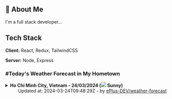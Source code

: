 ## 🚀 About Me
I'm a full stack developer...


## Tech Stack

**Client:** React, Redux, TailwindCSS

**Server:** Node, Express

### #Today's Weather Forecast in My Hometown



<details>
    <summary><b>Ho Chi Minh City, Vietnam - 24/03/2024 (<img src="https://cdn.weatherapi.com/weather/64x64/day/113.png" /> Sunny)</b>
    </summary>

    
<table>
    <tr>
        <th>Hour</th>
        <td>00:00</td><td>01:00</td><td>02:00</td><td>03:00</td><td>04:00</td><td>05:00</td><td>06:00</td><td>07:00</td><td>08:00</td><td>09:00</td><td>10:00</td><td>11:00</td><td>12:00</td><td>13:00</td><td>14:00</td><td>15:00</td><td>16:00</td><td>17:00</td><td>18:00</td><td>19:00</td><td>20:00</td><td>21:00</td><td>22:00</td><td>23:00</td>
    </tr>
    <tr>
        <th>Weather</th>
        <td><img src="https://cdn.weatherapi.com/weather/64x64/night/116.png"></img></td><td><img src="https://cdn.weatherapi.com/weather/64x64/night/116.png"></img></td><td><img src="https://cdn.weatherapi.com/weather/64x64/night/116.png"></img></td><td><img src="https://cdn.weatherapi.com/weather/64x64/night/113.png"></img></td><td><img src="https://cdn.weatherapi.com/weather/64x64/night/116.png"></img></td><td><img src="https://cdn.weatherapi.com/weather/64x64/night/113.png"></img></td><td><img src="https://cdn.weatherapi.com/weather/64x64/day/113.png"></img></td><td><img src="https://cdn.weatherapi.com/weather/64x64/day/113.png"></img></td><td><img src="https://cdn.weatherapi.com/weather/64x64/day/113.png"></img></td><td><img src="https://cdn.weatherapi.com/weather/64x64/day/113.png"></img></td><td><img src="https://cdn.weatherapi.com/weather/64x64/day/113.png"></img></td><td><img src="https://cdn.weatherapi.com/weather/64x64/day/116.png"></img></td><td><img src="https://cdn.weatherapi.com/weather/64x64/day/116.png"></img></td><td><img src="https://cdn.weatherapi.com/weather/64x64/day/113.png"></img></td><td><img src="https://cdn.weatherapi.com/weather/64x64/day/113.png"></img></td><td><img src="https://cdn.weatherapi.com/weather/64x64/day/113.png"></img></td><td><img src="https://cdn.weatherapi.com/weather/64x64/day/113.png"></img></td><td><img src="https://cdn.weatherapi.com/weather/64x64/day/113.png"></img></td><td><img src="https://cdn.weatherapi.com/weather/64x64/day/113.png"></img></td><td><img src="https://cdn.weatherapi.com/weather/64x64/night/113.png"></img></td><td><img src="https://cdn.weatherapi.com/weather/64x64/night/113.png"></img></td><td><img src="https://cdn.weatherapi.com/weather/64x64/night/113.png"></img></td><td><img src="https://cdn.weatherapi.com/weather/64x64/night/113.png"></img></td><td><img src="https://cdn.weatherapi.com/weather/64x64/night/113.png"></img></td>
    </tr>
    <tr>
        <th>Condition</th>
        <td width="200px">Partly Cloudy </td><td width="200px">Partly Cloudy </td><td width="200px">Partly Cloudy </td><td width="200px">Clear </td><td width="200px">Partly Cloudy </td><td width="200px">Clear </td><td width="200px">Sunny</td><td width="200px">Sunny</td><td width="200px">Sunny</td><td width="200px">Sunny</td><td width="200px">Sunny</td><td width="200px">Partly Cloudy </td><td width="200px">Partly Cloudy </td><td width="200px">Sunny</td><td width="200px">Sunny</td><td width="200px">Sunny</td><td width="200px">Sunny</td><td width="200px">Sunny</td><td width="200px">Sunny</td><td width="200px">Clear </td><td width="200px">Clear </td><td width="200px">Clear </td><td width="200px">Clear </td><td width="200px">Clear </td>
    </tr>
    <tr>
        <th>Temperature</th>
        <td>26.4 °C</td><td>26.3 °C</td><td>26.1 °C</td><td>25.9 °C</td><td>25.6 °C</td><td>25.4 °C</td><td>25.3 °C</td><td>26.6 °C</td><td>29 °C</td><td>31.2 °C</td><td>33.2 °C</td><td>35 °C</td><td>36.4 °C</td><td>36.7 °C</td><td>35.8 °C</td><td>34.9 °C</td><td>33 °C</td><td>31.6 °C</td><td>29.2 °C</td><td>27.8 °C</td><td>27.3 °C</td><td>27.1 °C</td><td>26.9 °C</td><td>26.8 °C</td>
    </tr>
    <tr>
        <th>Wind</th>
        <td>15.1 kph</td><td>14 kph</td><td>13.3 kph</td><td>12.2 kph</td><td>10.1 kph</td><td>8.6 kph</td><td>7.9 kph</td><td>10.1 kph</td><td>13.7 kph</td><td>13.7 kph</td><td>13 kph</td><td>13.3 kph</td><td>15.8 kph</td><td>22.3 kph</td><td>27.4 kph</td><td>25.9 kph</td><td>16.9 kph</td><td>25.2 kph</td><td>22.3 kph</td><td>21.2 kph</td><td>17.6 kph</td><td>17.6 kph</td><td>18 kph</td><td>18 kph</td>
    </tr>
</table>

</details>

<div align="right">
    Updated at: 2024-03-24T09:48:29Z - by <a target="_blank"
        href="https://github.com/ePlus-DEV/weather-forecast">ePlus-DEV/weather-forecast</a>
</div>